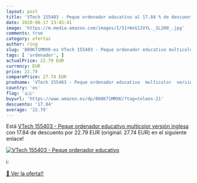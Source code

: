 ```yaml
---
layout: post
title: 'VTech 155403 - Peque ordenador educativo al 17.84 % de descuento'
date: 2020-06-17 13:45:41
image: 'https://m.media-amazon.com/images/I/51+WsG12VYL._SL200_.jpg'
comments: true
category: ofertas
author: ring
slug: 'B00K71MMXK-es VTech 155403 - Peque ordenador educativo multicolor...'
tags: [ 'ordenador', ]
actualPrice: 22.79 EUR
currency: EUR
price: 22.79
comparePrice: 27.74 EUR
prodname: 'VTech 155403 - Peque ordenador educativo  multicolor  versión inglesa'
country: 'es'
flag: '🇪🇸'
buyurl: 'https://www.amazon.es/dp/B00K71MMXK/?tag=tolees-21'
descuento: '17.84'
average: '22.79'
---
```


Está [VTech 155403 - Peque ordenador educativo  multicolor  versión inglesa](https://www.amazon.es/dp/B00K71MMXK/?tag=tolees-21) con 17.84 de descuento por 22.79 EUR (original: 27.74 EUR) en el siguiente enlace!

[![VTech 155403 - Peque ordenador educativo](https://m.media-amazon.com/images/I/51+WsG12VYL._SL200_.jpg)](https://www.amazon.es/dp/B00K71MMXK/?tag=tolees-21)

ℹ️:


[🛒 Ver la oferta!!](https://www.amazon.es/dp/B00K71MMXK/?tag=tolees-21)
